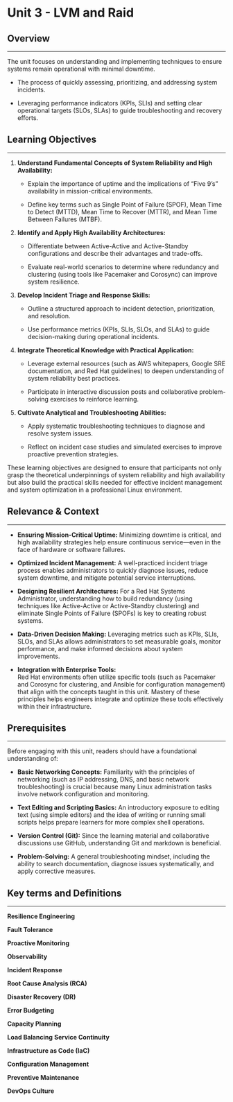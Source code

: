 # Unit 3 - LVM and Raid

## Overview

---

The unit focuses on understanding and implementing techniques to ensure systems remain operational with minimal downtime.

- The process of quickly assessing, prioritizing, and addressing system incidents.

- Leveraging performance indicators (KPIs, SLIs) and setting clear operational targets (SLOs, SLAs) to guide troubleshooting and recovery efforts.

## Learning Objectives

---

1. **Understand Fundamental Concepts of System Reliability and High Availability:**

   - Explain the importance of uptime and the implications of “Five 9’s” availability in mission-critical environments.

   - Define key terms such as Single Point of Failure (SPOF), Mean Time to Detect (MTTD), Mean Time to Recover (MTTR), and Mean Time Between Failures (MTBF).

2. **Identify and Apply High Availability Architectures:**

   - Differentiate between Active-Active and Active-Standby configurations and describe their advantages and trade-offs.

   - Evaluate real-world scenarios to determine where redundancy and clustering (using tools like Pacemaker and Corosync) can improve system resilience.

3. **Develop Incident Triage and Response Skills:**

   - Outline a structured approach to incident detection, prioritization, and resolution.

   - Use performance metrics (KPIs, SLIs, SLOs, and SLAs) to guide decision-making during operational incidents.

4. **Integrate Theoretical Knowledge with Practical Application:**

   - Leverage external resources (such as AWS whitepapers, Google SRE documentation, and Red Hat guidelines) to deepen understanding of system reliability best practices.

   - Participate in interactive discussion posts and collaborative problem-solving exercises to reinforce learning.

5. **Cultivate Analytical and Troubleshooting Abilities:**

   - Apply systematic troubleshooting techniques to diagnose and resolve system issues.

   - Reflect on incident case studies and simulated exercises to improve proactive prevention strategies.

These learning objectives are designed to ensure that participants not only grasp the theoretical underpinnings of system reliability and high availability but also build the practical skills needed for effective incident management and system optimization in a professional Linux environment.

## Relevance & Context

---

- **Ensuring Mission-Critical Uptime:**
  Minimizing downtime is critical, and high availability strategies help ensure continuous service—even in the face of hardware or software failures.

- **Optimized Incident Management:**
  A well-practiced incident triage process enables administrators to quickly diagnose issues, reduce system downtime, and mitigate potential service interruptions.
- **Designing Resilient Architectures:**
  For a Red Hat Systems Administrator, understanding how to build redundancy (using techniques like Active-Active or Active-Standby clustering) and eliminate Single Points of Failure (SPOFs) is key to creating robust systems.
- **Data-Driven Decision Making:**
  Leveraging metrics such as KPIs, SLIs, SLOs, and SLAs allows administrators to set measurable goals, monitor performance, and make informed decisions about system improvements.
- **Integration with Enterprise Tools:**  
  Red Hat environments often utilize specific tools (such as Pacemaker and Corosync for clustering, and Ansible for configuration management) that align with the concepts taught in this unit. Mastery of these principles helps engineers integrate and optimize these tools effectively within their infrastructure.

## Prerequisites

---

Before engaging with this unit, readers should have a foundational understanding of:

- **Basic Networking Concepts:** Familiarity with the principles of networking (such as IP addressing, DNS, and basic network troubleshooting) is crucial because many Linux administration tasks involve network configuration and monitoring.

- **Text Editing and Scripting Basics:** An introductory exposure to editing text (using simple editors) and the idea of writing or running small scripts helps prepare learners for more complex shell operations.

- **Version Control (Git):** Since the learning material and collaborative discussions use GitHub, understanding Git and markdown is beneficial.

- **Problem-Solving:** A general troubleshooting mindset, including the ability to search documentation, diagnose issues systematically, and apply corrective measures.

## Key terms and Definitions

---

**Resilience Engineering**

**Fault Tolerance**

**Proactive Monitoring**

**Observability**

**Incident Response**

**Root Cause Analysis (RCA)**

**Disaster Recovery (DR)**

**Error Budgeting**

**Capacity Planning**

**Load Balancing**
**Service Continuity**

**Infrastructure as Code (IaC)**

**Configuration Management**

**Preventive Maintenance**

**DevOps Culture**
